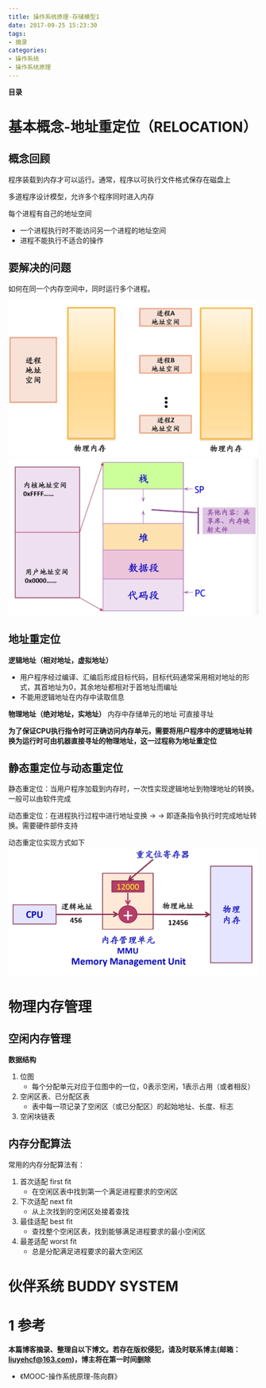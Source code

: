 ```yaml
---
title: 操作系统原理-存储模型1
date: 2017-09-25 15:23:30
tags: 
- 摘录
categories: 
- 操作系统
- 操作系统原理
---
```


__目录__

<!-- toc -->
<!--more-->

# 基本概念-地址重定位（RELOCATION）

## 概念回顾

程序装载到内存才可以运行。通常，程序以可执行文件格式保存在磁盘上

多道程序设计模型，允许多个程序同时进入内存

每个进程有自己的地址空间
* 一个进程执行时不能访问另一个进程的地址空间
* 进程不能执行不适合的操作

## 要解决的问题

如何在同一个内存空间中，同时运行多个进程。

![fig1](/images/操作系统原理-存储模型1/fig1.jpg)
![fig2](/images/操作系统原理-存储模型1/fig2.jpg)

## 地址重定位

__逻辑地址（相对地址，虚拟地址）__
* 用户程序经过编译、汇编后形成目标代码，目标代码通常采用相对地址的形式，其首地址为0，其余地址都相对于首地址而编址
* 不能用逻辑地址在内存中读取信息

__物理地址（绝对地址，实地址）__
内存中存储单元的地址 可直接寻址

__为了保证CPU执行指令时可正确访问内存单元，需要将用户程序中的逻辑地址转换为运行时可由机器直接寻址的物理地址，这一过程称为地址重定位__

## 静态重定位与动态重定位

静态重定位：当用户程序加载到内存时，一次性实现逻辑地址到物理地址的转换。一般可以由软件完成

动态重定位：在进程执行过程中进行地址变换 → → 即逐条指令执行时完成地址转换。需要硬件部件支持

动态重定位实现方式如下
![fig3](/images/操作系统原理-存储模型1/fig3.jpg)

# 物理内存管理

## 空闲内存管理

__数据结构__
1. 位图
    * 每个分配单元对应于位图中的一位，0表示空闲，1表示占用（或者相反）
1. 空闲区表、已分配区表
    * 表中每一项记录了空闲区（或已分配区）的起始地址、长度、标志
1. 空闲块链表

## 内存分配算法

常用的内存分配算法有：

1. 首次适配 first fit
    * 在空闲区表中找到第一个满足进程要求的空闲区
1. 下次适配 next fit
    * 从上次找到的空闲区处接着查找
1. 最佳适配 best fit
    * 查找整个空闲区表，找到能够满足进程要求的最小空闲区
1. 最差适配 worst fit
    * 总是分配满足进程要求的最大空闲区

# 伙伴系统 BUDDY SYSTEM

# 1 参考

__本篇博客摘录、整理自以下博文。若存在版权侵犯，请及时联系博主(邮箱：liuyehcf@163.com)，博主将在第一时间删除__

* 《MOOC-操作系统原理-陈向群》
